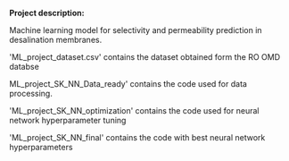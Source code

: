 **Project description:**

Machine learning model for selectivity and permeability prediction in desalination membranes. 

'ML_project_dataset.csv' contains the dataset obtained form the RO OMD databse

ML_project_SK_NN_Data_ready' contains the code used for data processing.

'ML_project_SK_NN_optimization' contains the code used for neural network hyperparameter tuning

'ML_project_SK_NN_final' contains the code with best neural network hyperparameters
